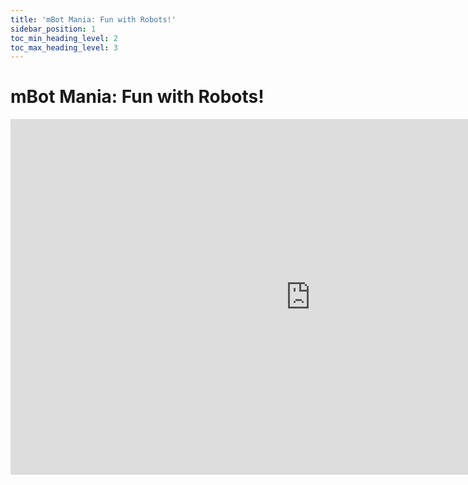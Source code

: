 ```yaml
---
title: 'mBot Mania: Fun with Robots!'
sidebar_position: 1
toc_min_heading_level: 2
toc_max_heading_level: 3
---
```


# mBot Mania: Fun with Robots!

<div align='left'>  
    <iframe src="https://docs.google.com/presentation/d/e/2PACX-1vRhvWG5f0QKMjjD1DKFUUES_-8cMmt258kAL39BzJkm-V8m5szQ6Gs3ZLLbGCTGzs6OJo62Z4SvKK8S/embed?start=false&loop=false&delayms=5000"  frameborder="0" width="960" height="569" allowfullscreen="true" mozallowfullscreen="true" webkitallowfullscreen="true"></iframe>
</div>